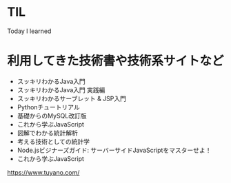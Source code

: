 # TIL
Today I learned

# 利用してきた技術書や技術系サイトなど


- スッキリわかるJava入門
- スッキリわかるJava入門 実践編
- スッキリわかるサーブレット & JSP入門
- Pythonチュートリアル
- 基礎からのMySQL改訂版
- これから学ぶJavaScript
- 図解でわかる統計解析
- 考える技術としての統計学
- Node.jsビジナーズガイド: サーバーサイドJavaScriptをマスターせよ！
- これから学ぶJavaScript

https://www.tuyano.com/

